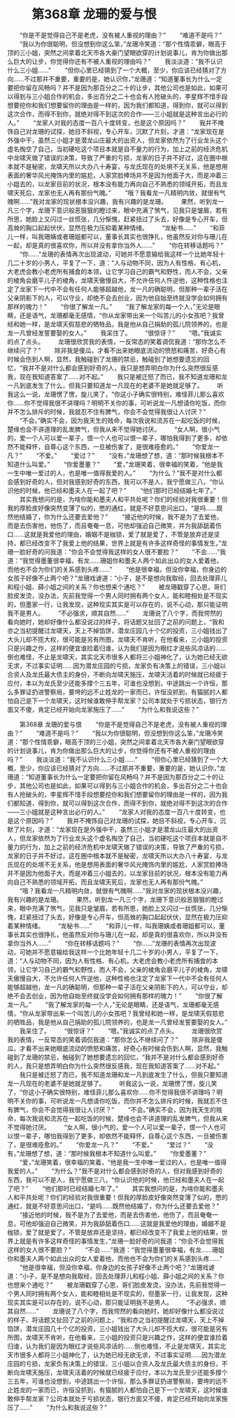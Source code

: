 # 　　第368章 龙珊的爱与恨
　　“你是不是觉得自己不是老虎，没有被人重视的理由？”
　　“难道不是吗？”
　　“我以为你很聪明，但没想到你这么笨，”龙珊冷笑道：“那个性情乖僻，眼高于顶的三小姐，突然之间拿着北天市各大豪门望眼欲穿的计划说事儿，肯为你做出那么巨大的让步，你觉得你还有不被人重视的理由吗？”
　　我淡淡道：“我不认识什么三小姐……”
　　“但你心里已经猜到了一个大概，至少，你应该已经猜对了方向……不过那并不重要，重要的是，她认识你，”龙珊道：“知道董事长为什么一定要把你留在风畅吗？并不是因为那百分之二十的让步，其他公司也是如此，如果可以得到与三小姐合作的机会，多出百分之二十也会有人抢破头的，李星辉不惜手段想要挖你和我们想要留你的理由是一样的，因为我们都知道，得到你，就可以得到这次合作，而得不到你，就绝对得不到这次的合作——三小姐就是这种言出必行的人。”
　　“龙家人对我的态度一百八十度转变，也是这个原因吗？”
　　我并不掩饰自己对龙珊的试探，她目不斜视，专心开车，沉默了片刻，才道：“龙家现在是外强中干，虽然三小姐才是潜龙山庄最大的出资人，但龙家依然为了行业龙头这个虚名掏空了自己，当初硬吃这个项目本就是自不量力的行为，加上之前的经济危机中龙啸天做了错误的决策，导致了严重的亏损，龙家的日子并不好过，这在圈中根本就不是秘密，龙啸天所以大办八十寿宴，与龙氏现在的处境不无关系，他是想用表面的奢华风光掩饰内里的尴尬，人家赏脸捧场并不是因为他面子大，而是冲着三小姐去的，以龙家目前的状况，根本没有能力再向自己不熟悉的领域开拓，而且龙啸天死后，龙家也无人再有那份气魄。”
　　“哦？我看龙一凡精明内敛，就很有气魄啊……”我对龙家的现状根本没兴趣，我有兴趣的是龙珊。
　　果然，听到龙一凡三个字，龙珊下意识般恶狠狠的瞪过来，眼中充满了煞气，见我只是皱眉，若有所思，她脸上又闪过一丝慌张，几分惭愧，赶紧扭过了头去，好像是专心开车，但高耸的胸口起起伏伏，显然在极力压抑着某种情绪。
　　“龙秘书……”
　　“和菲儿一样，叫我珊姨或者珊姐都可以，董事长其实也很挣扎，他虽然反对你与珊儿在一起，却是真的很喜欢你，所以并没有拿你当外人……”
　　“你在转移话题吗？”
　　“你……”龙珊的表情再次出现波动，可她并不愿意输给我这样一个比她年轻十几二十岁的小男人，平复了一下，道：“人与动物不同，因为人有性格、有心机，大老虎会教小老虎所有捕食的本领，让它学习自己的霸气和野性，而人不会，父亲的棱角会磨平儿子的棱角，龙啸天傲慢自大，不允许任何人忤逆他，这种性格也注定了龙家下一代中不会有任何人能够超越他，龙一凡的确聪明，但那种一辈子活在父亲阴影下的人，可以守业，却绝不会去创业，因为他自始至终就没学会如何拥有那样的魄力！”
　　“你很了解龙一凡。”
　　“我了解龙家的每一个人，”无论是眼睛，还是语气，龙珊都毫无感情，“你从龙家带出来一个叫苦儿的小女孩吧？我曾经和她一样，是龙啸天假慈悲的牺牲品，我是他从自己捐助的孤儿院领养的，也是龙一凡曾经发誓要娶的女人。”
　　我呆住了。
　　“很惊讶？”
　　“嗯。”我诚实的点了点头。
　　龙珊很欣赏我的表情，一反常态的笑着调侃我道：“那你怎么不继续问了？”
　　除非我是傻瓜，才看不出来她眼底流动的愤怒和痛苦，好奇心有时候会伤到人啊，显然，我触碰到了龙珊的禁忌，触碰到了她想要遗忘的回忆，“我并不是对什么都会感到好奇的人，我只是想弄明白你为什么突然很反感我，现在我知道答案了……对不起。”
　　我只是被迁怒了而已，我不知道龙珊和龙一凡到底发生了什么，但我只要知道龙一凡现在的老婆不是她就足够了。
　　听我这么一说，龙珊愣了愣，旋儿笑了，“你这小子确实很特别，难怪菲儿那么喜欢你……你不觉得我很不讲理吗？明明不关你的事，可听说龙一凡想请你吃饭，而你并不怎么排斥的时候，我就忍不住有脾气，你会不会觉得我很让人讨厌？”
　　“不会。”确实不会，因为我天生的贱命，每次我说和流苏在一起吃饭的时候，楚缘也会不讲道理的乱发脾气，但我从来不觉得她讨厌。
　　“女人啊，很小气的，爱一个人可以爱一辈子，恨一个人也可以恨一辈子，哪怕我得到了更多，却依然不能释怀，自尊心这个东西，一旦被伤害了，是很难痊愈的。”
　　“你爱龙一凡？”
　　“不爱。”
　　“爱过？”
　　“没有，”龙珊想了想，道：“那时候我根本不知道什么叫爱。”
　　“你爱墨董？”
　　“爱，”龙珊笑着，很幸福的笑着，“他是我一生中唯一爱过的人，也是唯一值得我爱的人。”
　　“为什么？”我不是对什么都会感到好奇的人，但对我感到好奇的东西，我可以不是人，我宁愿做三八，“你认识他的时候，他已经和墨夫人在一起了吧？”
　　“他们那时已经结婚七年了。”
　　其实我想问的是，为啥你能和墨夫人和平共处呢？你们的经验对我很重要！但我的厚脸皮好像突然变薄了似的，憋的通红，就是不好意思问出口，“是吗……既然他结婚了，你为什么还要去爱他？”
　　“接近他的时候，我不是为了去爱他，而是去伤害他，他伤了，而且奄奄一息，可他却强迫自己微笑，并为我舔舐着伤口……这就是我爱他的理由，婚姻不是枷锁，爱了就是爱了，不管是放弃还是坚持，都已经改变不了我爱上他的结果，世界上就是有许多这样奇怪的事情发生，”龙珊一脸好奇的问我道：“你会不会觉得我这样的女人很不要脸？”
　　“不会……”我道：“我觉得墨董很幸福，有龙……珊姐你和墨夫人两个如此出众的女人爱着他，而他也不会为你们的关系感到头疼……”
　　“他是很幸福，但没你幸福，你身边的女孩子好像不止两个吧？”龙珊戏谑道：“小子，是不是想向我取经，回去处理菲儿和程小姐、薛小姐之间的关系？你也想来个通吃？”
　　被龙珊戳穿了心思，哥们脸皮发烫，没办法，先前我觉得一个男人同时拥有两个女人，能和睦相处是不现实的，但墨家一行，让我发现，这种现实其实是可以存在的，说不心动，那只能证明我不是男人。
　　“不必强求，顺其自然……”
　　龙珊说了八个字，而我愕然的看向她时，她却好像什么都没说过的样子，将话题又扯回了之前的问题上，“我和亦之当初提醒过龙啸天，天上不掉馅饼，潜龙庄园几十个亿的投资，三小姐钱出了大头儿却不揽大权，很可能是另有所图，龙啸天不肯听，在他看来，三小姐的投资只是兴趣之作，这样的便宜谁捡着归谁，认为我们是因为眼红才说些风凉话的……倒也难怪，不止是龙啸天，其实北天市很多人都将三小姐神化了，认为她已经无欲无求，不过事实证明……因为潜龙庄园的亏损，龙家负有决策上的错误，三小姐以合资人及龙氏最大债主的身份，不断向龙啸天施压，龙啸天活着的时候就已经疲于应付，本以为龙氏至少还能多撑个三五年，可谁也没想到，中途跳出一个许恒，那么多罪证扔进警察局，要垮的远不止姓龙的一家而已，许恒没抓到，有猫腻的人都怕自己是下一个龙啸天，这时候谁敢伸手帮龙家？公司本就处于亏损状态，银行方面又不傻，肯定已经开始向龙家施压了……”
　　“为什么和我说这些？”

　　第368章 龙珊的爱与恨
　　“你是不是觉得自己不是老虎，没有被人重视的理由？”
　　“难道不是吗？”
　　“我以为你很聪明，但没想到你这么笨，”龙珊冷笑道：“那个性情乖僻，眼高于顶的三小姐，突然之间拿着北天市各大豪门望眼欲穿的计划说事儿，肯为你做出那么巨大的让步，你觉得你还有不被人重视的理由吗？”
　　我淡淡道：“我不认识什么三小姐……”
　　“但你心里已经猜到了一个大概，至少，你应该已经猜对了方向……不过那并不重要，重要的是，她认识你，”龙珊道：“知道董事长为什么一定要把你留在风畅吗？并不是因为那百分之二十的让步，其他公司也是如此，如果可以得到与三小姐合作的机会，多出百分之二十也会有人抢破头的，李星辉不惜手段想要挖你和我们想要留你的理由是一样的，因为我们都知道，得到你，就可以得到这次合作，而得不到你，就绝对得不到这次的合作——三小姐就是这种言出必行的人。”
　　“龙家人对我的态度一百八十度转变，也是这个原因吗？”
　　我并不掩饰自己对龙珊的试探，她目不斜视，专心开车，沉默了片刻，才道：“龙家现在是外强中干，虽然三小姐才是潜龙山庄最大的出资人，但龙家依然为了行业龙头这个虚名掏空了自己，当初硬吃这个项目本就是自不量力的行为，加上之前的经济危机中龙啸天做了错误的决策，导致了严重的亏损，龙家的日子并不好过，这在圈中根本就不是秘密，龙啸天所以大办八十寿宴，与龙氏现在的处境不无关系，他是想用表面的奢华风光掩饰内里的尴尬，人家赏脸捧场并不是因为他面子大，而是冲着三小姐去的，以龙家目前的状况，根本没有能力再向自己不熟悉的领域开拓，而且龙啸天死后，龙家也无人再有那份气魄。”
　　“哦？我看龙一凡精明内敛，就很有气魄啊……”我对龙家的现状根本没兴趣，我有兴趣的是龙珊。
　　果然，听到龙一凡三个字，龙珊下意识般恶狠狠的瞪过来，眼中充满了煞气，见我只是皱眉，若有所思，她脸上又闪过一丝慌张，几分惭愧，赶紧扭过了头去，好像是专心开车，但高耸的胸口起起伏伏，显然在极力压抑着某种情绪。
　　“龙秘书……”
　　“和菲儿一样，叫我珊姨或者珊姐都可以，董事长其实也很挣扎，他虽然反对你与珊儿在一起，却是真的很喜欢你，所以并没有拿你当外人……”
　　“你在转移话题吗？”
　　“你……”龙珊的表情再次出现波动，可她并不愿意输给我这样一个比她年轻十几二十岁的小男人，平复了一下，道：“人与动物不同，因为人有性格、有心机，大老虎会教小老虎所有捕食的本领，让它学习自己的霸气和野性，而人不会，父亲的棱角会磨平儿子的棱角，龙啸天傲慢自大，不允许任何人忤逆他，这种性格也注定了龙家下一代中不会有任何人能够超越他，龙一凡的确聪明，但那种一辈子活在父亲阴影下的人，可以守业，却绝不会去创业，因为他自始至终就没学会如何拥有那样的魄力！”
　　“你很了解龙一凡。”
　　“我了解龙家的每一个人，”无论是眼睛，还是语气，龙珊都毫无感情，“你从龙家带出来一个叫苦儿的小女孩吧？我曾经和她一样，是龙啸天假慈悲的牺牲品，我是他从自己捐助的孤儿院领养的，也是龙一凡曾经发誓要娶的女人。”
　　我呆住了。
　　“很惊讶？”
　　“嗯。”我诚实的点了点头。
　　龙珊很欣赏我的表情，一反常态的笑着调侃我道：“那你怎么不继续问了？”
　　除非我是傻瓜，才看不出来她眼底流动的愤怒和痛苦，好奇心有时候会伤到人啊，显然，我触碰到了龙珊的禁忌，触碰到了她想要遗忘的回忆，“我并不是对什么都会感到好奇的人，我只是想弄明白你为什么突然很反感我，现在我知道答案了……对不起。”
　　我只是被迁怒了而已，我不知道龙珊和龙一凡到底发生了什么，但我只要知道龙一凡现在的老婆不是她就足够了。
　　听我这么一说，龙珊愣了愣，旋儿笑了，“你这小子确实很特别，难怪菲儿那么喜欢你……你不觉得我很不讲理吗？明明不关你的事，可听说龙一凡想请你吃饭，而你并不怎么排斥的时候，我就忍不住有脾气，你会不会觉得我很让人讨厌？”
　　“不会。”确实不会，因为我天生的贱命，每次我说和流苏在一起吃饭的时候，楚缘也会不讲道理的乱发脾气，但我从来不觉得她讨厌。
　　“女人啊，很小气的，爱一个人可以爱一辈子，恨一个人也可以恨一辈子，哪怕我得到了更多，却依然不能释怀，自尊心这个东西，一旦被伤害了，是很难痊愈的。”
　　“你爱龙一凡？”
　　“不爱。”
　　“爱过？”
　　“没有，”龙珊想了想，道：“那时候我根本不知道什么叫爱。”
　　“你爱墨董？”
　　“爱，”龙珊笑着，很幸福的笑着，“他是我一生中唯一爱过的人，也是唯一值得我爱的人。”
　　“为什么？”我不是对什么都会感到好奇的人，但对我感到好奇的东西，我可以不是人，我宁愿做三八，“你认识他的时候，他已经和墨夫人在一起了吧？”
　　“他们那时已经结婚七年了。”
　　其实我想问的是，为啥你能和墨夫人和平共处呢？你们的经验对我很重要！但我的厚脸皮好像突然变薄了似的，憋的通红，就是不好意思问出口，“是吗……既然他结婚了，你为什么还要去爱他？”
　　“接近他的时候，我不是为了去爱他，而是去伤害他，他伤了，而且奄奄一息，可他却强迫自己微笑，并为我舔舐着伤口……这就是我爱他的理由，婚姻不是枷锁，爱了就是爱了，不管是放弃还是坚持，都已经改变不了我爱上他的结果，世界上就是有许多这样奇怪的事情发生，”龙珊一脸好奇的问我道：“你会不会觉得我这样的女人很不要脸？”
　　“不会……”我道：“我觉得墨董很幸福，有龙……珊姐你和墨夫人两个如此出众的女人爱着他，而他也不会为你们的关系感到头疼……”
　　“他是很幸福，但没你幸福，你身边的女孩子好像不止两个吧？”龙珊戏谑道：“小子，是不是想向我取经，回去处理菲儿和程小姐、薛小姐之间的关系？你也想来个通吃？”
　　被龙珊戳穿了心思，哥们脸皮发烫，没办法，先前我觉得一个男人同时拥有两个女人，能和睦相处是不现实的，但墨家一行，让我发现，这种现实其实是可以存在的，说不心动，那只能证明我不是男人。
　　“不必强求，顺其自然……”
　　龙珊说了八个字，而我愕然的看向她时，她却好像什么都没说过的样子，将话题又扯回了之前的问题上，“我和亦之当初提醒过龙啸天，天上不掉馅饼，潜龙庄园几十个亿的投资，三小姐钱出了大头儿却不揽大权，很可能是另有所图，龙啸天不肯听，在他看来，三小姐的投资只是兴趣之作，这样的便宜谁捡着归谁，认为我们是因为眼红才说些风凉话的……倒也难怪，不止是龙啸天，其实北天市很多人都将三小姐神化了，认为她已经无欲无求，不过事实证明……因为潜龙庄园的亏损，龙家负有决策上的错误，三小姐以合资人及龙氏最大债主的身份，不断向龙啸天施压，龙啸天活着的时候就已经疲于应付，本以为龙氏至少还能多撑个三五年，可谁也没想到，中途跳出一个许恒，那么多罪证扔进警察局，要垮的远不止姓龙的一家而已，许恒没抓到，有猫腻的人都怕自己是下一个龙啸天，这时候谁敢伸手帮龙家？公司本就处于亏损状态，银行方面又不傻，肯定已经开始向龙家施压了……”
　　“为什么和我说这些？”
